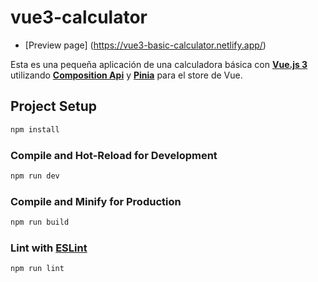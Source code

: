 # vue3-calculator

- [Preview page] (https://vue3-basic-calculator.netlify.app/)

Esta es una pequeña aplicación de una calculadora básica con **[Vue.js 3](https://vuejs.org/)** utilizando **[Composition Api](https://vuejs.org/guide/introduction.html#api-styles)** y **[Pinia](https://pinia.vuejs.org/)** para el store de Vue.

## Project Setup

```sh
npm install
```

### Compile and Hot-Reload for Development

```sh
npm run dev
```

### Compile and Minify for Production

```sh
npm run build
```

### Lint with [ESLint](https://eslint.org/)

```sh
npm run lint
```
